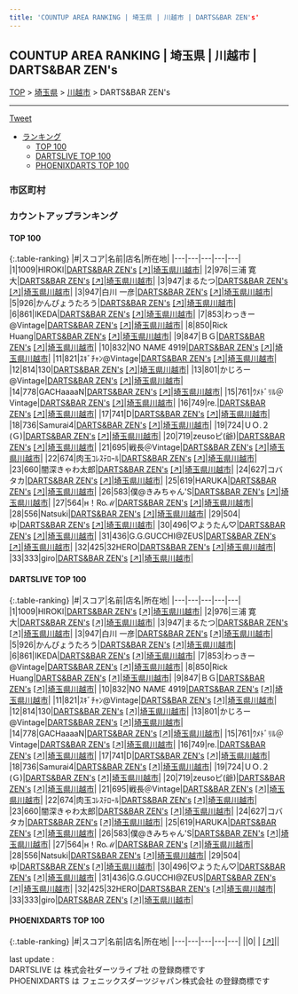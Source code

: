 ```yaml
---
title: 'COUNTUP AREA RANKING | 埼玉県 | 川越市 | DARTS&BAR ZEN's'
---
```

## COUNTUP AREA RANKING | 埼玉県 | 川越市 | DARTS&BAR ZEN's

[TOP](/darts/rank/) > [埼玉県](/darts/rank/埼玉県/) > [川越市](/darts/rank/埼玉県/川越市/) > DARTS&BAR ZEN's

___

<a href="https://twitter.com/share?ref_src=twsrc%5Etfw" data-text="COUNTUP AREA RANKING | 埼玉県川越市DARTS&BAR ZEN's" class="twitter-share-button" data-hashtags="DARTSLIVE,PHOENIXDARTS,darts,ダーツ" data-show-count="false">Tweet</a>

* [ランキング](#カウントアップランキング)
    * [TOP 100](#top-100)
    * [DARTSLIVE TOP 100](#dartslive-top-100)
    * [PHOENIXDARTS TOP 100](#phoenixdarts-top-100)

### 市区町村

<ul>

</ul>

### カウントアップランキング

#### TOP 100



{:.table-ranking}
|#|スコア|名前|店名|所在地|
|---|---|---|---|---|
|1|1009|<span class="rank-name-dl">HIROKI</span>|<a href="/darts/rank/shops/6e367c2c0802fb5d28032249b44395af.html">DARTS&BAR ZEN's</a> <a href="https://search.dartslive.com/jp/shop/6e367c2c0802fb5d28032249b44395af">[↗]</a>|<a href="/darts/rank/埼玉県/川越市">埼玉県川越市</a>|
|2|976|<span class="rank-name-dl">三浦 寛大</span>|<a href="/darts/rank/shops/6e367c2c0802fb5d28032249b44395af.html">DARTS&BAR ZEN's</a> <a href="https://search.dartslive.com/jp/shop/6e367c2c0802fb5d28032249b44395af">[↗]</a>|<a href="/darts/rank/埼玉県/川越市">埼玉県川越市</a>|
|3|947|<span class="rank-name-dl">まるたつ</span>|<a href="/darts/rank/shops/6e367c2c0802fb5d28032249b44395af.html">DARTS&BAR ZEN's</a> <a href="https://search.dartslive.com/jp/shop/6e367c2c0802fb5d28032249b44395af">[↗]</a>|<a href="/darts/rank/埼玉県/川越市">埼玉県川越市</a>|
|3|947|<span class="rank-name-dl">白川 一彦</span>|<a href="/darts/rank/shops/6e367c2c0802fb5d28032249b44395af.html">DARTS&BAR ZEN's</a> <a href="https://search.dartslive.com/jp/shop/6e367c2c0802fb5d28032249b44395af">[↗]</a>|<a href="/darts/rank/埼玉県/川越市">埼玉県川越市</a>|
|5|926|<span class="rank-name-dl">かんぴょうたろう</span>|<a href="/darts/rank/shops/6e367c2c0802fb5d28032249b44395af.html">DARTS&BAR ZEN's</a> <a href="https://search.dartslive.com/jp/shop/6e367c2c0802fb5d28032249b44395af">[↗]</a>|<a href="/darts/rank/埼玉県/川越市">埼玉県川越市</a>|
|6|861|<span class="rank-name-dl">IKEDA</span>|<a href="/darts/rank/shops/6e367c2c0802fb5d28032249b44395af.html">DARTS&BAR ZEN's</a> <a href="https://search.dartslive.com/jp/shop/6e367c2c0802fb5d28032249b44395af">[↗]</a>|<a href="/darts/rank/埼玉県/川越市">埼玉県川越市</a>|
|7|853|<span class="rank-name-dl">わっきー@Vintage</span>|<a href="/darts/rank/shops/6e367c2c0802fb5d28032249b44395af.html">DARTS&BAR ZEN's</a> <a href="https://search.dartslive.com/jp/shop/6e367c2c0802fb5d28032249b44395af">[↗]</a>|<a href="/darts/rank/埼玉県/川越市">埼玉県川越市</a>|
|8|850|<span class="rank-name-dl">Rick Huang</span>|<a href="/darts/rank/shops/6e367c2c0802fb5d28032249b44395af.html">DARTS&BAR ZEN's</a> <a href="https://search.dartslive.com/jp/shop/6e367c2c0802fb5d28032249b44395af">[↗]</a>|<a href="/darts/rank/埼玉県/川越市">埼玉県川越市</a>|
|9|847|<span class="rank-name-dl">ＢＧ</span>|<a href="/darts/rank/shops/6e367c2c0802fb5d28032249b44395af.html">DARTS&BAR ZEN's</a> <a href="https://search.dartslive.com/jp/shop/6e367c2c0802fb5d28032249b44395af">[↗]</a>|<a href="/darts/rank/埼玉県/川越市">埼玉県川越市</a>|
|10|832|<span class="rank-name-dl">NO NAME 4919</span>|<a href="/darts/rank/shops/6e367c2c0802fb5d28032249b44395af.html">DARTS&BAR ZEN's</a> <a href="https://search.dartslive.com/jp/shop/6e367c2c0802fb5d28032249b44395af">[↗]</a>|<a href="/darts/rank/埼玉県/川越市">埼玉県川越市</a>|
|11|821|<span class="rank-name-dl">ｽｷﾞﾁｬﾝ@Vintage</span>|<a href="/darts/rank/shops/6e367c2c0802fb5d28032249b44395af.html">DARTS&BAR ZEN's</a> <a href="https://search.dartslive.com/jp/shop/6e367c2c0802fb5d28032249b44395af">[↗]</a>|<a href="/darts/rank/埼玉県/川越市">埼玉県川越市</a>|
|12|814|<span class="rank-name-dl">130</span>|<a href="/darts/rank/shops/6e367c2c0802fb5d28032249b44395af.html">DARTS&BAR ZEN's</a> <a href="https://search.dartslive.com/jp/shop/6e367c2c0802fb5d28032249b44395af">[↗]</a>|<a href="/darts/rank/埼玉県/川越市">埼玉県川越市</a>|
|13|801|<span class="rank-name-dl">かじろー@Vintage</span>|<a href="/darts/rank/shops/6e367c2c0802fb5d28032249b44395af.html">DARTS&BAR ZEN's</a> <a href="https://search.dartslive.com/jp/shop/6e367c2c0802fb5d28032249b44395af">[↗]</a>|<a href="/darts/rank/埼玉県/川越市">埼玉県川越市</a>|
|14|778|<span class="rank-name-dl">GACHaaaaN</span>|<a href="/darts/rank/shops/6e367c2c0802fb5d28032249b44395af.html">DARTS&BAR ZEN's</a> <a href="https://search.dartslive.com/jp/shop/6e367c2c0802fb5d28032249b44395af">[↗]</a>|<a href="/darts/rank/埼玉県/川越市">埼玉県川越市</a>|
|15|761|<span class="rank-name-dl">ｳﾒﾄﾞﾘﾙ＠Vintage</span>|<a href="/darts/rank/shops/6e367c2c0802fb5d28032249b44395af.html">DARTS&BAR ZEN's</a> <a href="https://search.dartslive.com/jp/shop/6e367c2c0802fb5d28032249b44395af">[↗]</a>|<a href="/darts/rank/埼玉県/川越市">埼玉県川越市</a>|
|16|749|<span class="rank-name-dl">re.</span>|<a href="/darts/rank/shops/6e367c2c0802fb5d28032249b44395af.html">DARTS&BAR ZEN's</a> <a href="https://search.dartslive.com/jp/shop/6e367c2c0802fb5d28032249b44395af">[↗]</a>|<a href="/darts/rank/埼玉県/川越市">埼玉県川越市</a>|
|17|741|<span class="rank-name-dl">D</span>|<a href="/darts/rank/shops/6e367c2c0802fb5d28032249b44395af.html">DARTS&BAR ZEN's</a> <a href="https://search.dartslive.com/jp/shop/6e367c2c0802fb5d28032249b44395af">[↗]</a>|<a href="/darts/rank/埼玉県/川越市">埼玉県川越市</a>|
|18|736|<span class="rank-name-dl">Samurai4</span>|<a href="/darts/rank/shops/6e367c2c0802fb5d28032249b44395af.html">DARTS&BAR ZEN's</a> <a href="https://search.dartslive.com/jp/shop/6e367c2c0802fb5d28032249b44395af">[↗]</a>|<a href="/darts/rank/埼玉県/川越市">埼玉県川越市</a>|
|19|724|<span class="rank-name-dl">ＵＯ.２ (Ｇ)</span>|<a href="/darts/rank/shops/6e367c2c0802fb5d28032249b44395af.html">DARTS&BAR ZEN's</a> <a href="https://search.dartslive.com/jp/shop/6e367c2c0802fb5d28032249b44395af">[↗]</a>|<a href="/darts/rank/埼玉県/川越市">埼玉県川越市</a>|
|20|719|<span class="rank-name-dl">zeusoピ(爺)</span>|<a href="/darts/rank/shops/6e367c2c0802fb5d28032249b44395af.html">DARTS&BAR ZEN's</a> <a href="https://search.dartslive.com/jp/shop/6e367c2c0802fb5d28032249b44395af">[↗]</a>|<a href="/darts/rank/埼玉県/川越市">埼玉県川越市</a>|
|21|695|<span class="rank-name-dl">戦長＠Vintage</span>|<a href="/darts/rank/shops/6e367c2c0802fb5d28032249b44395af.html">DARTS&BAR ZEN's</a> <a href="https://search.dartslive.com/jp/shop/6e367c2c0802fb5d28032249b44395af">[↗]</a>|<a href="/darts/rank/埼玉県/川越市">埼玉県川越市</a>|
|22|674|<span class="rank-name-dl">肉玉ｺﾚｽﾃﾛｰﾙ</span>|<a href="/darts/rank/shops/6e367c2c0802fb5d28032249b44395af.html">DARTS&BAR ZEN's</a> <a href="https://search.dartslive.com/jp/shop/6e367c2c0802fb5d28032249b44395af">[↗]</a>|<a href="/darts/rank/埼玉県/川越市">埼玉県川越市</a>|
|23|660|<span class="rank-name-dl">闇深きゃわ太郎</span>|<a href="/darts/rank/shops/6e367c2c0802fb5d28032249b44395af.html">DARTS&BAR ZEN's</a> <a href="https://search.dartslive.com/jp/shop/6e367c2c0802fb5d28032249b44395af">[↗]</a>|<a href="/darts/rank/埼玉県/川越市">埼玉県川越市</a>|
|24|627|<span class="rank-name-dl">コバタカ</span>|<a href="/darts/rank/shops/6e367c2c0802fb5d28032249b44395af.html">DARTS&BAR ZEN's</a> <a href="https://search.dartslive.com/jp/shop/6e367c2c0802fb5d28032249b44395af">[↗]</a>|<a href="/darts/rank/埼玉県/川越市">埼玉県川越市</a>|
|25|619|<span class="rank-name-dl">HARUKA</span>|<a href="/darts/rank/shops/6e367c2c0802fb5d28032249b44395af.html">DARTS&BAR ZEN's</a> <a href="https://search.dartslive.com/jp/shop/6e367c2c0802fb5d28032249b44395af">[↗]</a>|<a href="/darts/rank/埼玉県/川越市">埼玉県川越市</a>|
|26|583|<span class="rank-name-dl">僕@きみちゃん&#x27;S</span>|<a href="/darts/rank/shops/6e367c2c0802fb5d28032249b44395af.html">DARTS&BAR ZEN's</a> <a href="https://search.dartslive.com/jp/shop/6e367c2c0802fb5d28032249b44395af">[↗]</a>|<a href="/darts/rank/埼玉県/川越市">埼玉県川越市</a>|
|27|564|<span class="rank-name-dl">н！Roℳ</span>|<a href="/darts/rank/shops/6e367c2c0802fb5d28032249b44395af.html">DARTS&BAR ZEN's</a> <a href="https://search.dartslive.com/jp/shop/6e367c2c0802fb5d28032249b44395af">[↗]</a>|<a href="/darts/rank/埼玉県/川越市">埼玉県川越市</a>|
|28|556|<span class="rank-name-dl">Natsuki</span>|<a href="/darts/rank/shops/6e367c2c0802fb5d28032249b44395af.html">DARTS&BAR ZEN's</a> <a href="https://search.dartslive.com/jp/shop/6e367c2c0802fb5d28032249b44395af">[↗]</a>|<a href="/darts/rank/埼玉県/川越市">埼玉県川越市</a>|
|29|504|<span class="rank-name-dl">ゆ</span>|<a href="/darts/rank/shops/6e367c2c0802fb5d28032249b44395af.html">DARTS&BAR ZEN's</a> <a href="https://search.dartslive.com/jp/shop/6e367c2c0802fb5d28032249b44395af">[↗]</a>|<a href="/darts/rank/埼玉県/川越市">埼玉県川越市</a>|
|30|496|<span class="rank-name-dl">♡ようたん♡</span>|<a href="/darts/rank/shops/6e367c2c0802fb5d28032249b44395af.html">DARTS&BAR ZEN's</a> <a href="https://search.dartslive.com/jp/shop/6e367c2c0802fb5d28032249b44395af">[↗]</a>|<a href="/darts/rank/埼玉県/川越市">埼玉県川越市</a>|
|31|436|<span class="rank-name-dl">G.G.GUCCHI@ZEUS</span>|<a href="/darts/rank/shops/6e367c2c0802fb5d28032249b44395af.html">DARTS&BAR ZEN's</a> <a href="https://search.dartslive.com/jp/shop/6e367c2c0802fb5d28032249b44395af">[↗]</a>|<a href="/darts/rank/埼玉県/川越市">埼玉県川越市</a>|
|32|425|<span class="rank-name-dl">32HERO</span>|<a href="/darts/rank/shops/6e367c2c0802fb5d28032249b44395af.html">DARTS&BAR ZEN's</a> <a href="https://search.dartslive.com/jp/shop/6e367c2c0802fb5d28032249b44395af">[↗]</a>|<a href="/darts/rank/埼玉県/川越市">埼玉県川越市</a>|
|33|333|<span class="rank-name-dl">giro</span>|<a href="/darts/rank/shops/6e367c2c0802fb5d28032249b44395af.html">DARTS&BAR ZEN's</a> <a href="https://search.dartslive.com/jp/shop/6e367c2c0802fb5d28032249b44395af">[↗]</a>|<a href="/darts/rank/埼玉県/川越市">埼玉県川越市</a>|


#### DARTSLIVE TOP 100



{:.table-ranking}
|#|スコア|名前|店名|所在地|
|---|---|---|---|---|
|1|1009|<span class="rank-name-dl">HIROKI</span>|<a href="/darts/rank/shops/6e367c2c0802fb5d28032249b44395af.html">DARTS&BAR ZEN's</a> <a href="https://search.dartslive.com/jp/shop/6e367c2c0802fb5d28032249b44395af">[↗]</a>|<a href="/darts/rank/埼玉県/川越市">埼玉県川越市</a>|
|2|976|<span class="rank-name-dl">三浦 寛大</span>|<a href="/darts/rank/shops/6e367c2c0802fb5d28032249b44395af.html">DARTS&BAR ZEN's</a> <a href="https://search.dartslive.com/jp/shop/6e367c2c0802fb5d28032249b44395af">[↗]</a>|<a href="/darts/rank/埼玉県/川越市">埼玉県川越市</a>|
|3|947|<span class="rank-name-dl">まるたつ</span>|<a href="/darts/rank/shops/6e367c2c0802fb5d28032249b44395af.html">DARTS&BAR ZEN's</a> <a href="https://search.dartslive.com/jp/shop/6e367c2c0802fb5d28032249b44395af">[↗]</a>|<a href="/darts/rank/埼玉県/川越市">埼玉県川越市</a>|
|3|947|<span class="rank-name-dl">白川 一彦</span>|<a href="/darts/rank/shops/6e367c2c0802fb5d28032249b44395af.html">DARTS&BAR ZEN's</a> <a href="https://search.dartslive.com/jp/shop/6e367c2c0802fb5d28032249b44395af">[↗]</a>|<a href="/darts/rank/埼玉県/川越市">埼玉県川越市</a>|
|5|926|<span class="rank-name-dl">かんぴょうたろう</span>|<a href="/darts/rank/shops/6e367c2c0802fb5d28032249b44395af.html">DARTS&BAR ZEN's</a> <a href="https://search.dartslive.com/jp/shop/6e367c2c0802fb5d28032249b44395af">[↗]</a>|<a href="/darts/rank/埼玉県/川越市">埼玉県川越市</a>|
|6|861|<span class="rank-name-dl">IKEDA</span>|<a href="/darts/rank/shops/6e367c2c0802fb5d28032249b44395af.html">DARTS&BAR ZEN's</a> <a href="https://search.dartslive.com/jp/shop/6e367c2c0802fb5d28032249b44395af">[↗]</a>|<a href="/darts/rank/埼玉県/川越市">埼玉県川越市</a>|
|7|853|<span class="rank-name-dl">わっきー@Vintage</span>|<a href="/darts/rank/shops/6e367c2c0802fb5d28032249b44395af.html">DARTS&BAR ZEN's</a> <a href="https://search.dartslive.com/jp/shop/6e367c2c0802fb5d28032249b44395af">[↗]</a>|<a href="/darts/rank/埼玉県/川越市">埼玉県川越市</a>|
|8|850|<span class="rank-name-dl">Rick Huang</span>|<a href="/darts/rank/shops/6e367c2c0802fb5d28032249b44395af.html">DARTS&BAR ZEN's</a> <a href="https://search.dartslive.com/jp/shop/6e367c2c0802fb5d28032249b44395af">[↗]</a>|<a href="/darts/rank/埼玉県/川越市">埼玉県川越市</a>|
|9|847|<span class="rank-name-dl">ＢＧ</span>|<a href="/darts/rank/shops/6e367c2c0802fb5d28032249b44395af.html">DARTS&BAR ZEN's</a> <a href="https://search.dartslive.com/jp/shop/6e367c2c0802fb5d28032249b44395af">[↗]</a>|<a href="/darts/rank/埼玉県/川越市">埼玉県川越市</a>|
|10|832|<span class="rank-name-dl">NO NAME 4919</span>|<a href="/darts/rank/shops/6e367c2c0802fb5d28032249b44395af.html">DARTS&BAR ZEN's</a> <a href="https://search.dartslive.com/jp/shop/6e367c2c0802fb5d28032249b44395af">[↗]</a>|<a href="/darts/rank/埼玉県/川越市">埼玉県川越市</a>|
|11|821|<span class="rank-name-dl">ｽｷﾞﾁｬﾝ@Vintage</span>|<a href="/darts/rank/shops/6e367c2c0802fb5d28032249b44395af.html">DARTS&BAR ZEN's</a> <a href="https://search.dartslive.com/jp/shop/6e367c2c0802fb5d28032249b44395af">[↗]</a>|<a href="/darts/rank/埼玉県/川越市">埼玉県川越市</a>|
|12|814|<span class="rank-name-dl">130</span>|<a href="/darts/rank/shops/6e367c2c0802fb5d28032249b44395af.html">DARTS&BAR ZEN's</a> <a href="https://search.dartslive.com/jp/shop/6e367c2c0802fb5d28032249b44395af">[↗]</a>|<a href="/darts/rank/埼玉県/川越市">埼玉県川越市</a>|
|13|801|<span class="rank-name-dl">かじろー@Vintage</span>|<a href="/darts/rank/shops/6e367c2c0802fb5d28032249b44395af.html">DARTS&BAR ZEN's</a> <a href="https://search.dartslive.com/jp/shop/6e367c2c0802fb5d28032249b44395af">[↗]</a>|<a href="/darts/rank/埼玉県/川越市">埼玉県川越市</a>|
|14|778|<span class="rank-name-dl">GACHaaaaN</span>|<a href="/darts/rank/shops/6e367c2c0802fb5d28032249b44395af.html">DARTS&BAR ZEN's</a> <a href="https://search.dartslive.com/jp/shop/6e367c2c0802fb5d28032249b44395af">[↗]</a>|<a href="/darts/rank/埼玉県/川越市">埼玉県川越市</a>|
|15|761|<span class="rank-name-dl">ｳﾒﾄﾞﾘﾙ＠Vintage</span>|<a href="/darts/rank/shops/6e367c2c0802fb5d28032249b44395af.html">DARTS&BAR ZEN's</a> <a href="https://search.dartslive.com/jp/shop/6e367c2c0802fb5d28032249b44395af">[↗]</a>|<a href="/darts/rank/埼玉県/川越市">埼玉県川越市</a>|
|16|749|<span class="rank-name-dl">re.</span>|<a href="/darts/rank/shops/6e367c2c0802fb5d28032249b44395af.html">DARTS&BAR ZEN's</a> <a href="https://search.dartslive.com/jp/shop/6e367c2c0802fb5d28032249b44395af">[↗]</a>|<a href="/darts/rank/埼玉県/川越市">埼玉県川越市</a>|
|17|741|<span class="rank-name-dl">D</span>|<a href="/darts/rank/shops/6e367c2c0802fb5d28032249b44395af.html">DARTS&BAR ZEN's</a> <a href="https://search.dartslive.com/jp/shop/6e367c2c0802fb5d28032249b44395af">[↗]</a>|<a href="/darts/rank/埼玉県/川越市">埼玉県川越市</a>|
|18|736|<span class="rank-name-dl">Samurai4</span>|<a href="/darts/rank/shops/6e367c2c0802fb5d28032249b44395af.html">DARTS&BAR ZEN's</a> <a href="https://search.dartslive.com/jp/shop/6e367c2c0802fb5d28032249b44395af">[↗]</a>|<a href="/darts/rank/埼玉県/川越市">埼玉県川越市</a>|
|19|724|<span class="rank-name-dl">ＵＯ.２ (Ｇ)</span>|<a href="/darts/rank/shops/6e367c2c0802fb5d28032249b44395af.html">DARTS&BAR ZEN's</a> <a href="https://search.dartslive.com/jp/shop/6e367c2c0802fb5d28032249b44395af">[↗]</a>|<a href="/darts/rank/埼玉県/川越市">埼玉県川越市</a>|
|20|719|<span class="rank-name-dl">zeusoピ(爺)</span>|<a href="/darts/rank/shops/6e367c2c0802fb5d28032249b44395af.html">DARTS&BAR ZEN's</a> <a href="https://search.dartslive.com/jp/shop/6e367c2c0802fb5d28032249b44395af">[↗]</a>|<a href="/darts/rank/埼玉県/川越市">埼玉県川越市</a>|
|21|695|<span class="rank-name-dl">戦長＠Vintage</span>|<a href="/darts/rank/shops/6e367c2c0802fb5d28032249b44395af.html">DARTS&BAR ZEN's</a> <a href="https://search.dartslive.com/jp/shop/6e367c2c0802fb5d28032249b44395af">[↗]</a>|<a href="/darts/rank/埼玉県/川越市">埼玉県川越市</a>|
|22|674|<span class="rank-name-dl">肉玉ｺﾚｽﾃﾛｰﾙ</span>|<a href="/darts/rank/shops/6e367c2c0802fb5d28032249b44395af.html">DARTS&BAR ZEN's</a> <a href="https://search.dartslive.com/jp/shop/6e367c2c0802fb5d28032249b44395af">[↗]</a>|<a href="/darts/rank/埼玉県/川越市">埼玉県川越市</a>|
|23|660|<span class="rank-name-dl">闇深きゃわ太郎</span>|<a href="/darts/rank/shops/6e367c2c0802fb5d28032249b44395af.html">DARTS&BAR ZEN's</a> <a href="https://search.dartslive.com/jp/shop/6e367c2c0802fb5d28032249b44395af">[↗]</a>|<a href="/darts/rank/埼玉県/川越市">埼玉県川越市</a>|
|24|627|<span class="rank-name-dl">コバタカ</span>|<a href="/darts/rank/shops/6e367c2c0802fb5d28032249b44395af.html">DARTS&BAR ZEN's</a> <a href="https://search.dartslive.com/jp/shop/6e367c2c0802fb5d28032249b44395af">[↗]</a>|<a href="/darts/rank/埼玉県/川越市">埼玉県川越市</a>|
|25|619|<span class="rank-name-dl">HARUKA</span>|<a href="/darts/rank/shops/6e367c2c0802fb5d28032249b44395af.html">DARTS&BAR ZEN's</a> <a href="https://search.dartslive.com/jp/shop/6e367c2c0802fb5d28032249b44395af">[↗]</a>|<a href="/darts/rank/埼玉県/川越市">埼玉県川越市</a>|
|26|583|<span class="rank-name-dl">僕@きみちゃん&#x27;S</span>|<a href="/darts/rank/shops/6e367c2c0802fb5d28032249b44395af.html">DARTS&BAR ZEN's</a> <a href="https://search.dartslive.com/jp/shop/6e367c2c0802fb5d28032249b44395af">[↗]</a>|<a href="/darts/rank/埼玉県/川越市">埼玉県川越市</a>|
|27|564|<span class="rank-name-dl">н！Roℳ</span>|<a href="/darts/rank/shops/6e367c2c0802fb5d28032249b44395af.html">DARTS&BAR ZEN's</a> <a href="https://search.dartslive.com/jp/shop/6e367c2c0802fb5d28032249b44395af">[↗]</a>|<a href="/darts/rank/埼玉県/川越市">埼玉県川越市</a>|
|28|556|<span class="rank-name-dl">Natsuki</span>|<a href="/darts/rank/shops/6e367c2c0802fb5d28032249b44395af.html">DARTS&BAR ZEN's</a> <a href="https://search.dartslive.com/jp/shop/6e367c2c0802fb5d28032249b44395af">[↗]</a>|<a href="/darts/rank/埼玉県/川越市">埼玉県川越市</a>|
|29|504|<span class="rank-name-dl">ゆ</span>|<a href="/darts/rank/shops/6e367c2c0802fb5d28032249b44395af.html">DARTS&BAR ZEN's</a> <a href="https://search.dartslive.com/jp/shop/6e367c2c0802fb5d28032249b44395af">[↗]</a>|<a href="/darts/rank/埼玉県/川越市">埼玉県川越市</a>|
|30|496|<span class="rank-name-dl">♡ようたん♡</span>|<a href="/darts/rank/shops/6e367c2c0802fb5d28032249b44395af.html">DARTS&BAR ZEN's</a> <a href="https://search.dartslive.com/jp/shop/6e367c2c0802fb5d28032249b44395af">[↗]</a>|<a href="/darts/rank/埼玉県/川越市">埼玉県川越市</a>|
|31|436|<span class="rank-name-dl">G.G.GUCCHI@ZEUS</span>|<a href="/darts/rank/shops/6e367c2c0802fb5d28032249b44395af.html">DARTS&BAR ZEN's</a> <a href="https://search.dartslive.com/jp/shop/6e367c2c0802fb5d28032249b44395af">[↗]</a>|<a href="/darts/rank/埼玉県/川越市">埼玉県川越市</a>|
|32|425|<span class="rank-name-dl">32HERO</span>|<a href="/darts/rank/shops/6e367c2c0802fb5d28032249b44395af.html">DARTS&BAR ZEN's</a> <a href="https://search.dartslive.com/jp/shop/6e367c2c0802fb5d28032249b44395af">[↗]</a>|<a href="/darts/rank/埼玉県/川越市">埼玉県川越市</a>|
|33|333|<span class="rank-name-dl">giro</span>|<a href="/darts/rank/shops/6e367c2c0802fb5d28032249b44395af.html">DARTS&BAR ZEN's</a> <a href="https://search.dartslive.com/jp/shop/6e367c2c0802fb5d28032249b44395af">[↗]</a>|<a href="/darts/rank/埼玉県/川越市">埼玉県川越市</a>|


#### PHOENIXDARTS TOP 100



{:.table-ranking}
|#|スコア|名前|店名|所在地|
|---|---|---|---|---|
||0|<span class="rank-name-dl"> </span>|<a href="/darts/rank/shops/.html"></a> <a href="">[↗]</a>|<a href="/darts/rank//"></a>|


<div class="footer border-top border-gray-light mt-5 pt-3 text-right text-gray">
    last update : <span style="font-weight: italic" id="foot_last_modified"></span><br />
    DARTSLIVE は 株式会社ダーツライブ社 の登録商標です<br />
    PHOENIXDARTS は フェニックスダーツジャパン株式会社 の登録商標です<br />
</div>

<script src="https://cdnjs.cloudflare.com/ajax/libs/jquery.tablesorter/2.31.3/js/jquery.tablesorter.min.js" integrity="sha512-qzgd5cYSZcosqpzpn7zF2ZId8f/8CHmFKZ8j7mU4OUXTNRd5g+ZHBPsgKEwoqxCtdQvExE5LprwwPAgoicguNg==" crossorigin="anonymous" referrerpolicy="no-referrer"></script>
<link rel="stylesheet" href="https://cdnjs.cloudflare.com/ajax/libs/jquery.tablesorter/2.31.3/css/theme.default.min.css" integrity="sha512-wghhOJkjQX0Lh3NSWvNKeZ0ZpNn+SPVXX1Qyc9OCaogADktxrBiBdKGDoqVUOyhStvMBmJQ8ZdMHiR3wuEq8+w==" crossorigin="anonymous" referrerpolicy="no-referrer" />
<script>
$(function() {
    $(".table-ranking").tablesorter({sortList:[[0, 0]]});
    $("#foot_last_modified").text(formatDate(new Date(document.lastModified), 'yyyy-MM-dd HH:mm:ss'));
});
</script>

<script async src="https://platform.twitter.com/widgets.js" charset="utf-8"></script>